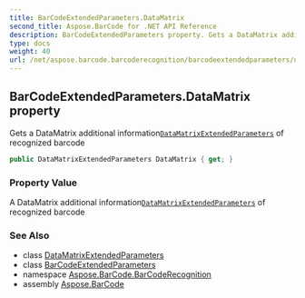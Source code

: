```yaml
---
title: BarCodeExtendedParameters.DataMatrix
second_title: Aspose.BarCode for .NET API Reference
description: BarCodeExtendedParameters property. Gets a DataMatrix additional informationDataMatrixExtendedParameters of recognized barcode
type: docs
weight: 40
url: /net/aspose.barcode.barcoderecognition/barcodeextendedparameters/datamatrix/
---
```

## BarCodeExtendedParameters.DataMatrix property

Gets a DataMatrix additional information[`DataMatrixExtendedParameters`](../../datamatrixextendedparameters/) of recognized barcode

```csharp
public DataMatrixExtendedParameters DataMatrix { get; }
```

### Property Value

A DataMatrix additional information[`DataMatrixExtendedParameters`](../../datamatrixextendedparameters/) of recognized barcode

### See Also

* class [DataMatrixExtendedParameters](../../datamatrixextendedparameters/)
* class [BarCodeExtendedParameters](../)
* namespace [Aspose.BarCode.BarCodeRecognition](../../../aspose.barcode.barcoderecognition/)
* assembly [Aspose.BarCode](../../../)


